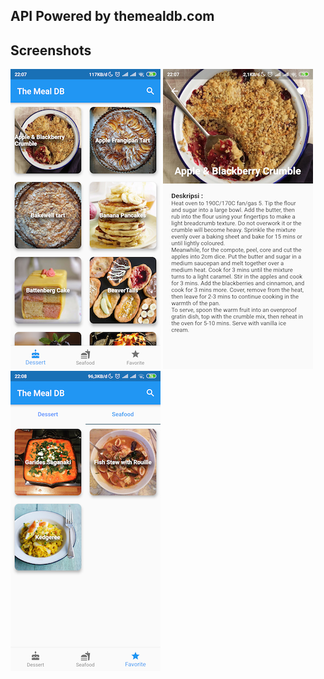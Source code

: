## API Powered by themealdb.com

Screenshots
-----------

![Main Menu](screenshots/main.png "A list of meals")
![Meals details](screenshots/detail.png "Details for a specific meals")
![Favorite meals](screenshots/favorite.png "Details for a specific meals")
